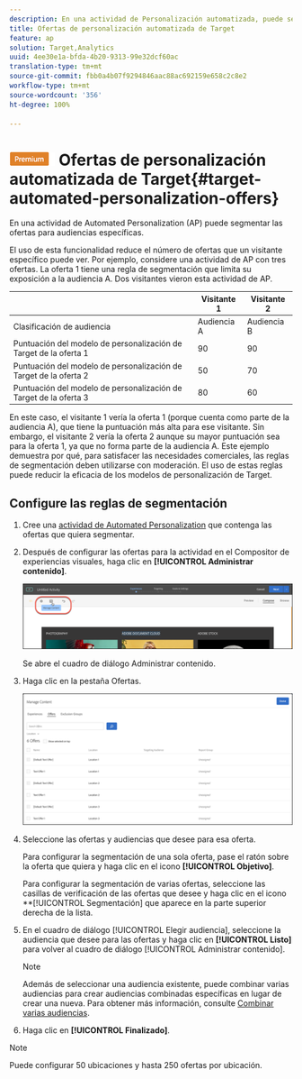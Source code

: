 ```yaml
---
description: En una actividad de Personalización automatizada, puede segmentar las ofertas a audiencias específicas.
title: Ofertas de personalización automatizada de Target
feature: ap
solution: Target,Analytics
uuid: 4ee30e1a-bfda-4b20-9313-99e32dcf60ac
translation-type: tm+mt
source-git-commit: fbb0a4b07f9294846aac88ac692159e658c2c8e2
workflow-type: tm+mt
source-wordcount: '356'
ht-degree: 100%

---
```



# ![PREMIUM](/help/assets/premium.png) Ofertas de personalización automatizada de Target{#target-automated-personalization-offers}

En una actividad de Automated Personalization (AP) puede segmentar las ofertas para audiencias específicas.

El uso de esta funcionalidad reduce el número de ofertas que un visitante específico puede ver. Por ejemplo, considere una actividad de AP con tres ofertas. La oferta 1 tiene una regla de segmentación que limita su exposición a la audiencia A. Dos visitantes vieron esta actividad de AP.

|  | Visitante 1 | Visitante 2 |
|--- |--- |--- |
| Clasificación de audiencia | Audiencia A | Audiencia B |
| Puntuación del modelo de personalización de Target de la oferta 1 | 90 | 90 |
| Puntuación del modelo de personalización de Target de la oferta 2 | 50 | 70 |
| Puntuación del modelo de personalización de Target de la oferta 3 | 80 | 60 |

En este caso, el visitante 1 vería la oferta 1 (porque cuenta como parte de la audiencia A), que tiene la puntuación más alta para ese visitante. Sin embargo, el visitante 2 vería la oferta 2 aunque su mayor puntuación sea para la oferta 1, ya que no forma parte de la audiencia A. Este ejemplo demuestra por qué, para satisfacer las necesidades comerciales, las reglas de segmentación deben utilizarse con moderación. El uso de estas reglas puede reducir la eficacia de los modelos de personalización de Target.

## Configure las reglas de segmentación

1. Cree una [actividad de Automated Personalization](/help/c-activities/t-automated-personalization/create-ap-activity.md) que contenga las ofertas que quiera segmentar.
1. Después de configurar las ofertas para la actividad en el Compositor de experiencias visuales, haga clic en **[!UICONTROL Administrar contenido]**.

   ![Administrar contenido](/help/c-activities/t-automated-personalization/assets/manage-content.png)

   Se abre el cuadro de diálogo Administrar contenido.

1. Haga clic en la pestaña Ofertas.

   ![Página de ofertas](/help/c-activities/t-automated-personalization/assets/manage-content-offers.png)

1. Seleccione las ofertas y audiencias que desee para esa oferta.

   Para configurar la segmentación de una sola oferta, pase el ratón sobre la oferta que quiera y haga clic en el icono **[!UICONTROL Objetivo]**.

   Para configurar la segmentación de varias ofertas, seleccione las casillas de verificación de las ofertas que desee y haga clic en el icono **[!UICONTROL Segmentación] que aparece en la parte superior derecha de la lista.

1. En el cuadro de diálogo [!UICONTROL Elegir audiencia], seleccione la audiencia que desee para las ofertas y haga clic en **[!UICONTROL Listo]** para volver al cuadro de diálogo [!UICONTROL Administrar contenido].

   >[!NOTE]
   >
   >Además de seleccionar una audiencia existente, puede combinar varias audiencias para crear audiencias combinadas específicas en lugar de crear una nueva. Para obtener más información, consulte [Combinar varias audiencias](../../c-target/combining-multiple-audiences.md#concept_A7386F1EA4394BD2AB72399C225981E5).

1. Haga clic en **[!UICONTROL Finalizado]**.

>[!NOTE]
>
>Puede configurar 50 ubicaciones y hasta 250 ofertas por ubicación.

